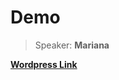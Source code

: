 <!-- sectionTitle: Demo -->

# Demo

> Speaker: **Mariana**

<strong>
    <a href="#" target="_blank">
        Wordpress Link
    </a>
</strong>
